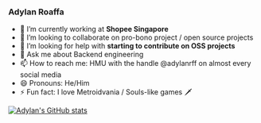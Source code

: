 ### Adylan Roaffa

- 🔭 I’m currently working at **Shopee Singapore**
- 👯 I’m looking to collaborate on pro-bono project / open source projects
- 🤔 I’m looking for help with **starting to contribute on OSS projects**
- 💬 Ask me about Backend engineering
- 📫 How to reach me: HMU with the handle @adylanrff on almost every social media
- 😄 Pronouns: He/Him
- ⚡ Fun fact: I love Metroidvania / Souls-like games 🗡️

[![Adylan's GitHub stats](https://github-readme-stats.vercel.app/api?username=adylanrff)](https://github.com/adylanrff/adylanrff)




<!--
**adylanrff/adylanrff** is a ✨ _special_ ✨ repository because its `README.md` (this file) appears on your GitHub profile.

Here are some ideas to get you started:

- 🔭 I’m currently working on ...
- 🌱 I’m currently learning ...
- 👯 I’m looking to collaborate on ...
- 🤔 I’m looking for help with ...
- 💬 Ask me about ...
- 📫 How to reach me: ...
- 😄 Pronouns: ...
- ⚡ Fun fact: ...
-->
